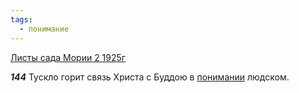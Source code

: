 ```yaml
---
tags:
  - понимание
---
```


[Листы сада Мории 2 1925г](/agni/1925)

___144___
Тускло горит связь Христа с Буддою в [понимании](/tag/#понимание) людском.   

